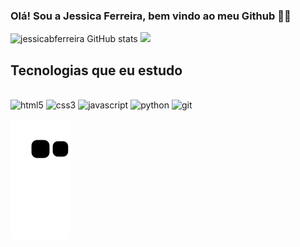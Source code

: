 ### Olá! Sou a Jessica Ferreira, bem vindo ao meu Github 👋🏻

![jessicabferreira GitHub stats](https://github-readme-stats.vercel.app/api?username=jessicabferreira&show_icons=true&theme=radical)
<img height="198em" src="https://github-readme-stats.vercel.app/api/top-langs/?username=jessicabferreira&layout=compact&langs_icons=true&theme=radical"/>


## Tecnologias que eu estudo

<div style="display: inline_block"><br>
  <img alt="html5" src="https://img.shields.io/badge/HTML5-E34F26?style=for-the-badge&logo=html5&logoColor=white"/>
  <img alt="css3" src="https://img.shields.io/badge/CSS3-1572B6?style=for-the-badge&logo=css3&logoColor=white"/>
  <img alt="javascript" src="https://img.shields.io/badge/JavaScript-F7DF1E?style=for-the-badge&logo=javascript&logoColor=black"/>
  <img alt="python" src="https://img.shields.io/badge/Python-14354C?style=for-the-badge&logo=python&logoColor=white"/>
  <img alt="git" src="https://img.shields.io/badge/GIT-E44C30?style=for-the-badge&logo=git&logoColor=white"/>
  
  
  ![Snake animation](https://github.com/jessicabferreira/jessicabferreira/blob/output/github-contribution-grid-snake.svg)
</div>
